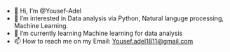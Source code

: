 - 👋 Hi, I’m @Yousef-Adel
- 👀 I’m interested in Data analysis via Python, Natural languge processing, Machine Learning.
- 🌱 I’m currently learning Machine learning for data analysis
- 📫 How to reach me on my Email: Yousef.adel1811@gmail.com

<!---
Yousef-Adel/Yousef-Adel is a ✨ special ✨ repository because its `README.md` (this file) appears on your GitHub profile.
You can click the Preview link to take a look at your changes.
--->
